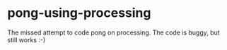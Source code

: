 # pong-using-processing
The missed attempt to code pong on processing. The code is buggy, but still works :-)

